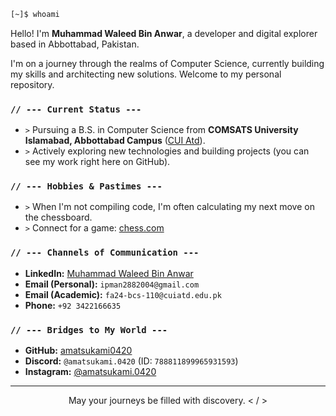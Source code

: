 ```bash
[~]$ whoami
```

Hello! I'm **Muhammad Waleed Bin Anwar**, a developer and digital explorer based in Abbottabad, Pakistan.

I'm on a journey through the realms of Computer Science, currently building my skills and architecting new solutions. Welcome to my personal repository.

### `// --- Current Status ---`

* `>` Pursuing a B.S. in Computer Science from **COMSATS University Islamabad, Abbottabad Campus** ([CUI Atd](https://www.cuiatd.edu.pk/)).
* `>` Actively exploring new technologies and building projects (you can see my work right here on GitHub).

### `// --- Hobbies & Pastimes ---`

* `>` When I'm not compiling code, I'm often calculating my next move on the chessboard.
* `>` Connect for a game: [chess.com](https://www.chess.com/member/hachimankanzaki)

### `// --- Channels of Communication ---`

* **LinkedIn:** [Muhammad Waleed Bin Anwar](https://www.linkedin.com/in/mwba0420)
* **Email (Personal):** `ipman2882004@gmail.com`
* **Email (Academic):** `fa24-bcs-110@cuiatd.edu.pk`
* **Phone:** `+92 3422166635`

### `// --- Bridges to My World ---`

* **GitHub:** [amatsukami0420](https://github.com/amatsukami0420)
* **Discord:** `@amatsukami.0420` (ID: `788811899965931593`)
* **Instagram:** [@amatsukami.0420](https://instagram.com/amatsukami.0420)

***

<p align="center">
  May your journeys be filled with discovery. < / >
</p>
